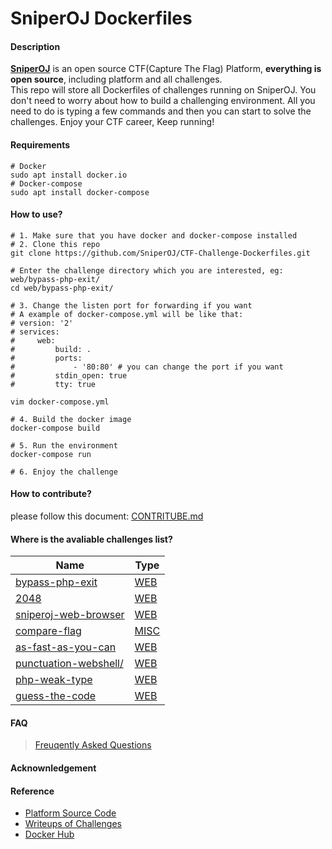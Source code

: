 # SniperOJ Dockerfiles

#### Description
**[SniperOJ](https://github.com/SniperOJ)** is an open source CTF(Capture The Flag) Platform, **everything is open source**, including platform and all challenges.  
This repo will store all Dockerfiles of challenges running on SniperOJ.
You don't need to worry about how to build a challenging environment.
All you need to do is typing a few commands and then you can start to solve the challenges.
Enjoy your CTF career, Keep running!

#### Requirements
```
# Docker
sudo apt install docker.io
# Docker-compose
sudo apt install docker-compose
```

#### How to use?
```
# 1. Make sure that you have docker and docker-compose installed
# 2. Clone this repo
git clone https://github.com/SniperOJ/CTF-Challenge-Dockerfiles.git

# Enter the challenge directory which you are interested, eg: web/bypass-php-exit/
cd web/bypass-php-exit/

# 3. Change the listen port for forwarding if you want
# A example of docker-compose.yml will be like that:
# version: '2'
# services:
#     web:
#         build: .
#         ports:
#             - '80:80' # you can change the port if you want
#         stdin_open: true
#         tty: true

vim docker-compose.yml

# 4. Build the docker image
docker-compose build

# 5. Run the environment
docker-compose run

# 6. Enjoy the challenge
```

#### How to contribute?
please follow this document: [CONTRITUBE.md](CONTRIBUTE.md)

#### Where is the avaliable challenges list?
| Name            | Type |
| --------------- | ---- |
| [bypass-php-exit](web/bypass-php-exit) | [WEB](web/)  |
| [2048](web/2048)            | [WEB](web/)  |
| [sniperoj-web-browser](web/sniperoj-web-browser)|[WEB](web/)|
| [compare-flag](misc/compare-flag)|[MISC](misc/)|
| [as-fast-as-you-can](web/as-fast-as-you-can) | [WEB](web/)|
| [punctuation-webshell/](web/punctuation-webshell) | [WEB](web/)|
| [php-weak-type](web/php-weak-type) | [WEB](web/)|
| [guess-the-code](web/guess-the-code) | [WEB](web/)|



#### FAQ
> [Freuqently Asked Questions](FAQ.md)

#### Acknownledgement

#### Reference
* [Platform Source Code](https://github.com/SniperOJ/SniperOJ-Platform)
* [Writeups of Challenges](https://github.com/SniperOJ/SniperOJ-Challenge-Writeups)
* [Docker Hub](https://hub.docker.com/u/sniperoj/)
